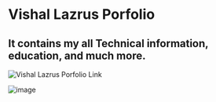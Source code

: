 
# Vishal Lazrus Porfolio
## It contains my all Technical information, education, and much more.
![Vishal Lazrus Porfolio Link](https://vishal-lazrus-portfolio.vercel.app/)

![image](https://github.com/vishal815/Vishal-Lazrus-Portfolio/assets/83393190/9cf1b882-2bab-4ffd-ab79-f9c342bcbc95)
